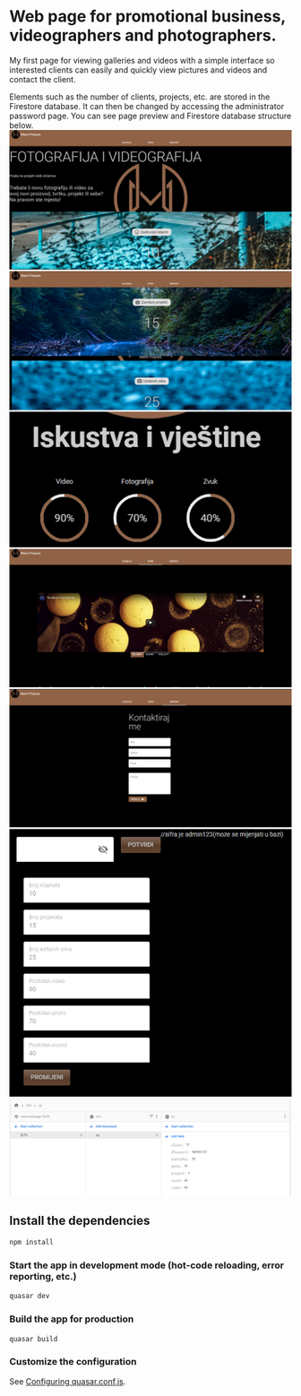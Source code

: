 # Web page for promotional business, videographers and photographers.


My first page for viewing galleries and videos with a simple interface so interested clients can easily and quickly view pictures and videos and contact the client.

Elements such as the number of clients, projects, etc. are stored in the Firestore database. It can then be changed by accessing the administrator password page.
You can see page preview and Firestore database structure below.
![](photos/preview1.png)
![](photos/preview2.png)
![](photos/preview3.png)
![](photos/preview4.png)
![](photos/preview5.png)
![](photos/preview6.png)
![](photos/firestore.png)

## Install the dependencies
```bash
npm install
```

### Start the app in development mode (hot-code reloading, error reporting, etc.)
```bash
quasar dev
```


### Build the app for production
```bash
quasar build
```

### Customize the configuration
See [Configuring quasar.conf.js](https://quasar.dev/quasar-cli/quasar-conf-js).
